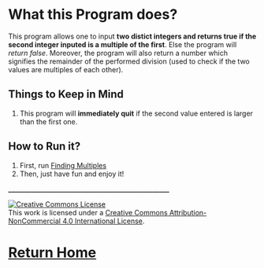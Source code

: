 # What this Program does?

This program allows one to input **two distict integers and returns true if the second integer inputed is a multiple of the first**. Else the program will *return false*. Moreover, the program will also return a number which signifies the remainder of the performed division (used to check if the two values are multiples of each other).

## Things to Keep in Mind
1. This program will **immediately quit** if the second value entered is larger than the first one. 

## How to Run it?
1. First, run [Finding Multiples](http://cpp.sh/5qem)
2. Then, just have fun and enjoy it!

**_________________________________________________**


<a rel="license" href="http://creativecommons.org/licenses/by-nc/4.0/"><img alt="Creative Commons License" style="border-width:0" src="https://i.creativecommons.org/l/by-nc/4.0/88x31.png" /></a><br />This work is licensed under a <a rel="license" href="http://creativecommons.org/licenses/by-nc/4.0/">Creative Commons Attribution-NonCommercial 4.0 International License</a>.


# [Return Home](https://speedmirage.github.io)
